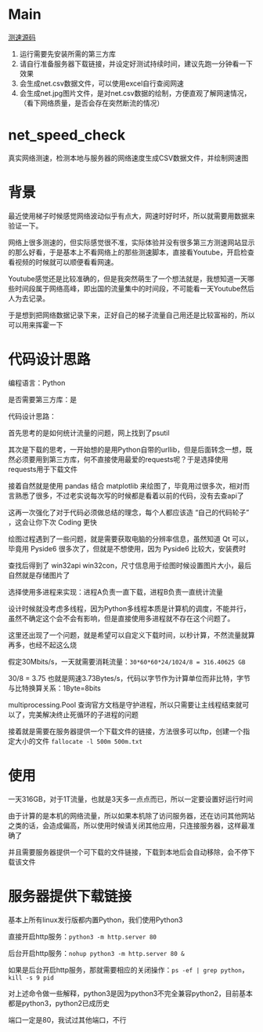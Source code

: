 # Main
[测速源码](./net_core.py)

1. 运行需要先安装所需的第三方库
2. 请自行准备服务器下载链接，并设定好测试持续时间，建议先跑一分钟看一下效果
3. 会生成net.csv数据文件，可以使用excel自行查阅网速
4. 会生成net.jpg图片文件，是对net.csv数据的绘制，方便直观了解网速情况，（看下网络质量，是否会存在突然断流的情况）

# net_speed_check
真实网络测速，检测本地与服务器的网络速度生成CSV数据文件，并绘制网速图

# 背景
最近使用梯子时候感觉网络波动似乎有点大，网速时好时坏，所以就需要用数据来验证一下。

网络上很多测速的，但实际感觉很不准，实际体验并没有很多第三方测速网站显示的那么好看，于是基本上不看网络上的那些测速脚本，直接看Youtube，开启检查看视频的时候就可以顺便看看网速。

Youtube感觉还是比较准确的，但是我突然萌生了一个想法就是，我想知道一天哪些时间段属于网络高峰，即出国的流量集中的时间段，不可能看一天Youtube然后人为去记录。

于是想到把网络数据记录下来，正好自己的梯子流量自己用还是比较富裕的，所以可以用来挥霍一下

# 代码设计思路
编程语言：Python

是否需要第三方库：是

代码设计思路：

首先思考的是如何统计流量的问题，网上找到了psutil

其次是下载的思考，一开始想的是用Python自带的urllib，但是后面转念一想，既然必须要用到第三方库，何不直接使用最爱的requests呢？于是选择使用requests用于下载文件

接着自然就是使用 pandas 结合 matplotlib 来绘图了，毕竟用过很多次，相对而言熟悉了很多，不过老实说每次写的时候都是看着以前的代码，没有去查api了

这再一次强化了对于代码必须做总结的理念，每个人都应该造 “自己的代码轮子” ，这会让你下次 Coding 更快

绘图过程遇到了一些问题，就是需要获取电脑的分辨率信息，虽然知道 Qt 可以，毕竟用 Pyside6 很多次了，但就是不想使用，因为 Pyside6 比较大，安装费时

查找后得到了 win32api win32con，尺寸信息用于绘图时候设置图片大小，最后自然就是存储图片了

选择使用多进程来实现：进程A负责一直下载，进程B负责一直统计流量

设计时候就没考虑多线程，因为Python多线程本质是计算机的调度，不能并行，虽然不确定这个会不会有影响，但是直接使用多进程就不存在这个问题了。

这里还出现了一个问题，就是希望可以自定义下载时间，以秒计算，不然流量就算再多，也经不起这么烧

假定30Mbits/s，一天就需要消耗流量：`30*60*60*24/1024/8 = 316.40625 GB`

30/8 = 3.75 也就是网速3.73Bytes/s，代码以字节作为计算单位而非比特，字节与比特换算关系：1Byte=8bits

multiprocessing.Pool 查询官方文档是守护进程，所以只需要让主线程结束就可以了，完美解决终止死循环的子进程的问题

接着就是需要在服务器提供一个下载文件的链接，方法很多可以ftp，创建一个指定大小的文件 `fallocate -l 500m 500m.txt`

# 使用
一天316GB，对于1T流量，也就是3天多一点点而已，所以一定要设置好运行时间

由于计算的是本机的网络流量，所以如果本机除了访问服务器，还在访问其他网站之类的话，会造成偏高，所以使用时候请关闭其他应用，只连接服务器，这样最准确了

并且需要服务器提供一个可下载的文件链接，下载到本地后会自动移除，会不停下载该文件

# 服务器提供下载链接
基本上所有linux发行版都内置Python，我们使用Python3

直接开启http服务：`python3 -m http.server 80`

后台开启http服务：`nohup python3 -m http.server 80 &`

如果是后台开启http服务，那就需要相应的关闭操作：`ps -ef | grep python`，`kill -s 9 pid`

对上述命令做一些解释，python3是因为python3不完全兼容python2，目前基本都是python3，python2已成历史

端口一定是80，我试过其他端口，不行




